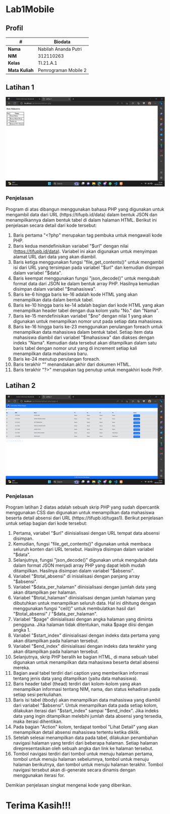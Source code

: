 # Lab1Mobile

## Profil
| #               | Biodata              |
| --------------- | -------------------- |
| **Nama**        | Nabilah Ananda Putri |
| **NIM**         | 312110263            |
| **Kelas**       | TI.21.A.1            |
| **Mata Kuliah** | Pemrograman Mobile 2 |

## Latihan 1

![Latihan 1](img/Screenshot1.png)

### Penjelasan
<p>Program di atas dibangun menggunakan bahasa PHP yang digunakan untuk mengambil data dari URL (https://tifupb.id/data) dalam bentuk JSON dan menampilkannya dalam bentuk tabel di dalam halaman HTML. Berikut ini penjelasan secara detail dari kode tersebut:</p>

1. Baris pertama "<?php" merupakan tag pembuka untuk mengawali kode PHP.
2. Baris kedua mendefinisikan variabel "$url" dengan nilai (https://tifupb.id/data). Variabel ini akan digunakan untuk menyimpan alamat URL dari data yang akan diambil.
3. Baris ketiga menggunakan fungsi "file_get_contents()" untuk mengambil isi dari URL yang tersimpan pada variabel "$url" dan kemudian disimpan dalam variabel "$data".
4. Baris keempat menggunakan fungsi "json_decode()" untuk mengubah format data dari JSON ke dalam bentuk array PHP. Hasilnya kemudian disimpan dalam variabel "$mahasiswa".
5. Baris ke-6 hingga baris ke-16 adalah kode HTML yang akan menampilkan data dalam bentuk tabel.
6. Baris ke-10 hingga baris ke-14 adalah bagian dari kode HTML yang akan menampilkan header tabel dengan dua kolom yaitu "No." dan "Nama".
7. Baris ke-15 mendefinisikan variabel "$no" dengan nilai 1 yang akan digunakan untuk menampilkan nomor urut pada setiap data mahasiswa.
8. Baris ke-16 hingga baris ke-23 menggunakan perulangan foreach untuk menampilkan data mahasiswa dalam bentuk tabel. Setiap item data mahasiswa diambil dari variabel "$mahasiswa" dan diakses dengan indeks "Nama". Kemudian data tersebut akan ditampilkan dalam satu baris tabel dengan nomor urut yang di increment setiap kali menampilkan data mahasiswa baru.
9. Baris ke-24 menutup perulangan foreach.
10. Baris terakhir "</html>" menandakan akhir dari dokumen HTML.
11. Baris terakhir "?>" merupakan tag penutup untuk mengakhiri kode PHP.

## Latihan 2

![Latihan 2](img/Screenshot2.png)

### Penjelasan
<p>Program latihan 2 diatas adalah sebuah skrip PHP yang sudah dipercantik menggunakan CSS dan digunakan untuk menampilkan data mahasiswa beserta detail absensi dari URL (https://tifupb.id/tugas1). Berikut penjelasan untuk setiap bagian dari kode tersebut:</p>

1. Pertama, variabel "$url" diinisialisasi dengan URL tempat data absensi disimpan.
2. Kemudian, fungsi "file_get_contents()" digunakan untuk membaca seluruh konten dari URL tersebut. Hasilnya disimpan dalam variabel "$data".
3. Selanjutnya, fungsi "json_decode()" digunakan untuk mengubah data dalam format JSON menjadi array PHP yang dapat lebih mudah ditampilkan. Hasilnya disimpan dalam variabel "$absensi".
4. Variabel "$total_absensi" di inisialisasi dengan panjang array "$absensi".
5. Variabel "$data_per_halaman" diinisialisasi dengan jumlah data yang akan ditampilkan per halaman.
6. Variabel "$total_halaman" diinisialisasi dengan jumlah halaman yang dibutuhkan untuk menampilkan seluruh data. Hal ini dihitung dengan menggunakan fungsi "ceil()" untuk membulatkan hasil dari "$total_absensi" / "$data_per_halaman".
7. Variabel "$page" diinisialisasi dengan angka halaman yang diminta pengguna. Jika halaman tidak ditentukan, maka $page diisi dengan angka 1.
8. Variabel "$start_index" diinisialisasi dengan indeks data pertama yang akan ditampilkan pada halaman tersebut.
9. Variabel "$end_index" diinisialisasi dengan indeks data terakhir yang akan ditampilkan pada halaman tersebut.
10. Selanjutnya, skrip PHP beralih ke bagian HTML, di mana sebuah tabel digunakan untuk menampilkan data mahasiswa beserta detail absensi mereka.
11. Bagian awal tabel terdiri dari caption yang memberikan informasi tentang jenis data yang ditampilkan (yaitu data mahasiswa).
12. Baris header tabel (thead) terdiri dari kolom-kolom yang akan menampilkan informasi tentang NIM, nama, dan status kehadiran pada setiap sesi perkuliahan.
13. Baris isi tabel (tbody) akan menampilkan data mahasiswa yang diambil dari variabel "$absensi". Untuk menampilkan data pada setiap kolom, dilakukan iterasi dari "$start_index" sampai "$end_index". Jika indeks data yang ingin ditampilkan melebihi jumlah data absensi yang tersedia, maka iterasi dihentikan.
14. Pada bagian "Action" kolom, terdapat tombol "Lihat Detail" yang akan menampilkan detail absensi mahasiswa tertentu ketika diklik.
15. Setelah selesai menampilkan data pada tabel, dilakukan penambahan navigasi halaman yang terdiri dari beberapa halaman. Setiap halaman direpresentasikan oleh sebuah angka dan link ke halaman tersebut.
16. Tombol navigasi terdiri dari tombol untuk menuju halaman pertama, tombol untuk menuju halaman sebelumnya, tombol untuk menuju halaman berikutnya, dan tombol untuk menuju halaman terakhir. Tombol navigasi tersebut akan di-generate secara dinamis dengan menggunakan iterasi for.

<p>Demikian penjelasan singkat mengenai kode yang diberikan.</p>

# Terima Kasih!!!
